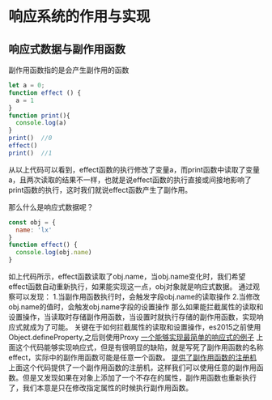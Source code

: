 # 响应系统的作用与实现
## 响应式数据与副作用函数
副作用函数指的是会产生副作用的函数
```js
let a = 0;
function effect () {
  a = 1
}
function print(){
  console.log(a)
}
print()  //0
effect()
print()  //1
```
从以上代码可以看到，effect函数的执行修改了变量a，而print函数中读取了变量a，且两次读取的结果不一样，也就是说effect函数的执行直接或间接地影响了print函数的执行，这时我们就说effect函数产生了副作用。

那么什么是响应式数据呢？
```js
const obj = {
  name: 'lx'
}
function effect() {
  console.log(obj.name)
}
```
如上代码所示，effect函数读取了obj.name，当obj.name变化时，我们希望effect函数自动重新执行，如果能实现这一点，obj对象就是响应式数据。
通过观察可以发现：
1.当副作用函数执行时，会触发字段obj.name的读取操作
2.当修改obj.name的值时，会触发obj.name字段的设置操作
那么如果能拦截属性的读取和设置操作，当读取时存储副作用函数，当设置时就执行存储的副作用函数，实现响应式就成为了可能。
关键在于如何拦截属性的读取和设置操作，es2015之前使用Object.defineProperty,之后则使用Proxy
[一个能够实现最简单的响应式的例子]('./reactive1.js')
上面这个代码能够实现响应式，但是有很明显的缺陷，就是写死了副作用函数的名称effect，实际中的副作用函数可能是任意一个函数。
[提供了副作用函数的注册机]('./reactive2.js')
上面这个代码提供了一个副作用函数的注册机，这样我们可以使用任意的副作用函数。但是又发现如果在对象上添加了一个不存在的属性，副作用函数也重新执行了，我们本意是只在修改指定属性的时候执行副作用函数。
